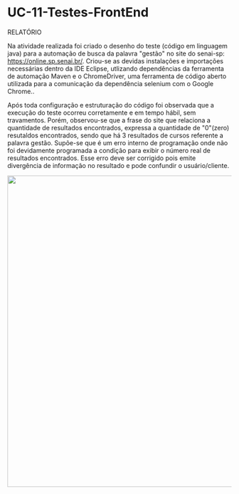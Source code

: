 # UC-11-Testes-FrontEnd

RELATÓRIO

Na atividade realizada foi criado o desenho do teste (código em linguagem java) para a automação de busca da palavra "gestão" no site do senai-sp: https://online.sp.senai.br/.
Criou-se as devidas instalações e importações necessárias dentro da IDE Eclipse, utlizando dependências da ferramenta de automação Maven e o ChromeDriver, uma ferramenta
de código aberto utilizada para a comunicação da dependência selenium com o Google Chrome..

Após toda configuração e estruturação do código foi observada que a execução do teste ocorreu corretamente e em tempo hábil, sem travamentos. Porém, observou-se que
a frase do site que relaciona a quantidade de resultados encontrados, expressa a quantidade de "0"(zero) resutaldos encontrados, sendo que há 3 resultados de cursos
referente a palavra gestão. Supõe-se que é um erro interno de programação onde não foi devidamente programada a condição para exibir o número real de resultados encontrados.
Esse erro deve ser corrigido pois emite divergência de informação no resultado e pode confundir o usuário/cliente.


<div align="center">
<img src="https://user-images.githubusercontent.com/88734340/147393719-f06e26f6-2e55-4f1d-bfb4-fea946528e01.png" width="700px" />
</div>
